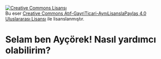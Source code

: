 <a rel="license" href="http://creativecommons.org/licenses/by-nc-sa/4.0/"><img alt="Creative Commons Lisansı" style="border-width:0" src="https://i.creativecommons.org/l/by-nc-sa/4.0/88x31.png" /></a><br />Bu eser <a rel="license" href="http://creativecommons.org/licenses/by-nc-sa/4.0/"> Creative Commons Atıf-GayriTicari-AynıLisanslaPaylaş 4.0 Uluslararası Lisansı</a> ile lisanslanmıştır.

# Selam ben Ayçörek! Nasıl yardımcı olabilirim?